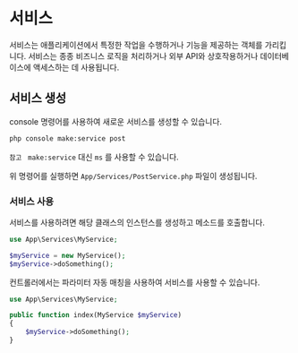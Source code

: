 # 서비스

서비스는 애플리케이션에서 특정한 작업을 수행하거나 기능을 제공하는 객체를 가리킵니다.
서비스는 종종 비즈니스 로직을 처리하거나 외부 API와 상호작용하거나 데이터베이스에 액세스하는 데 사용됩니다.

## 서비스 생성

console 명령어를 사용하여 새로운 서비스를 생성할 수 있습니다.

```bash
php console make:service post
```

`참고 ` `make:service` 대신 `ms` 를 사용할 수 있습니다.

위 명령어를 실행하면 `App/Services/PostService.php` 파일이 생성됩니다.


### 서비스 사용

서비스를 사용하려면 해당 클래스의 인스턴스를 생성하고 메소드를 호출합니다.

```php
use App\Services\MyService;

$myService = new MyService();
$myService->doSomething();
```

컨트롤러에서는 파라미터 자동 매칭을 사용하여 서비스를 사용할 수 있습니다.

```php
use App\Services\MyService;

public function index(MyService $myService)
{
    $myService->doSomething();
}
```
